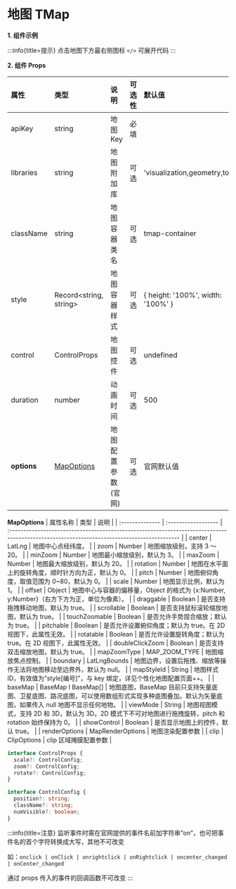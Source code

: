 # 地图 TMap

**1. 组件示例**

<code src="./demo.tsx"></code>
:::info{title=提示}
点击地图下方最右侧图标 `</>` 可展开代码
:::

**2. 组件 Props**

| 属性        | 类型                                                                     | 说明               | 可选性 | 默认值                            |
| :---------- | :----------------------------------------------------------------------- | :----------------- | :----- | :-------------------------------- |
| apiKey      | string                                                                   | 地图 Key           | 必填   |                                   |
| libraries   | string                                                                   | 地图附加库         | 可选   | 'visualization,geometry,tools'    |
| className   | string                                                                   | 地图容器类名       | 可选   | tmap-container                    |
| style       | Record<string, string>                                                   | 地图容器样式       | 可选   | { height: '100%', width: '100%' } |
| control     | ControlProps                                                             | 地图控件           | 可选   | undefined                         |
| duration    | number                                                                   | 动画时间           | 可选   | 500                               |
| **options** | [MapOptions](https://lbs.qq.com/webApi/javascriptGL/glDoc/docIndexMap#2) | 地图配置参数(官网) | 可选   | 官网默认值                        |

**MapOptions**
| 属性名称 | 类型 | 说明 |
| :-------------- | :------------------ | :------------------------------------------------------------------------------------------------------------------------------------------ |
| center | LatLng | 地图中心点经纬度。 |
| zoom | Number | 地图缩放级别，支持 3 ～ 20。 |
| minZoom | Number | 地图最小缩放级别，默认为 3。 |
| maxZoom | Number | 地图最大缩放级别，默认为 20。 |
| rotation | Number | 地图在水平面上的旋转角度，顺时针方向为正，默认为 0。 |
| pitch | Number | 地图俯仰角度，取值范围为 0~80，默认为 0。 |
| scale | Number | 地图显示比例，默认为 1。 |
| offset | Object | 地图中心与容器的偏移量，Object 的格式为 {x:Number, y:Number}（右方下方为正，单位为像素）。 |
| draggable | Boolean | 是否支持拖拽移动地图，默认为 true。 |
| scrollable | Boolean | 是否支持鼠标滚轮缩放地图，默认为 true。 |
| touchZoomable | Boolean | 是否允许手势捏合缩放；默认为 true。 |
| pitchable | Boolean | 是否允许设置俯仰角度；默认为 true。在 2D 视图下，此属性无效。 |
| rotatable | Boolean | 是否允许设置旋转角度；默认为 true。在 2D 视图下，此属性无效。 |
| doubleClickZoom | Boolean | 是否支持双击缩放地图，默认为 true。 |
| mapZoomType | MAP_ZOOM_TYPE | 地图缩放焦点控制。 |
| boundary | LatLngBounds | 地图边界，设置后拖拽、缩放等操作无法将地图移动至边界外，默认为 null。 |
| mapStyleId | String | 地图样式 ID，有效值为”style[编号]”，与 key 绑定，详见个性化地图配置页面++。 |
| baseMap | BaseMap I BaseMap[] | 地图底图，BaseMap 目前只支持矢量底图、卫星底图、路况底图，可以使用数组形式实现多种底图叠加。默认为矢量底图，如果传入 null 地图不显示任何地物。 |
| viewMode | String | 地图视图模式，支持 2D 和 3D，默认为 3D。2D 模式下不可对地图进行拖拽旋转，pitch 和 rotation 始终保持为 0。 |
| showControl | Boolean | 是否显示地图上的控件，默认 true。 |
| renderOptions | MapRenderOptions | 地图渲染配置参数 |
| clip | ClipOptions | clip 区域掩膜配置参数 |

```ts
interface ControlProps {
  scale?: ControlConfig;
  zoom?: ControlConfig;
  rotate?: ControlConfig;
}

interface ControlConfig {
  position?: string;
  className?: string;
  numVisible?: boolean;
}
```

:::info{title=注意}
监听事件时需在官网提供的事件名前加字符串“on”，也可把事件名的首个字符转换成大写，其他不可改变

如：`onclick | onClick | onrightclick | onRightclick | oncenter_changed | onCenter_changed`

通过 props 传入的事件的回调函数不可改变
:::
